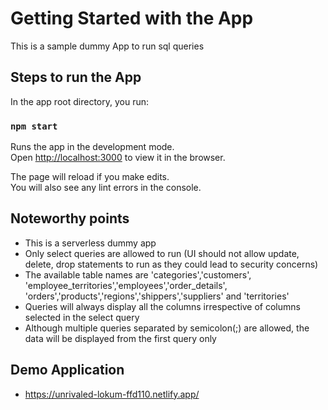 # Getting Started with the App

This is a sample dummy App to run sql queries

## Steps to run the App

In the app root directory, you run:

### `npm start`

Runs the app in the development mode.\
Open [http://localhost:3000](http://localhost:3000) to view it in the browser.

The page will reload if you make edits.\
You will also see any lint errors in the console.

## Noteworthy points
* This is a serverless dummy app
* Only select queries are allowed to run (UI should not allow update, delete, drop statements to run as they could lead to security concerns)
* The available table names are 'categories','customers', 'employee_territories','employees','order_details', 'orders','products','regions','shippers','suppliers' and 'territories'
* Queries will always display all the columns irrespective of columns selected in the select query
* Although multiple queries separated by semicolon(;) are allowed, the data will be displayed from the first query only

## Demo Application

* https://unrivaled-lokum-ffd110.netlify.app/
